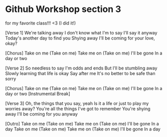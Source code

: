 # Github Workshop section 3
 for my favorite class!!!  <3
(I did it!)  

[Verse 1]
We're talking away
I don't know what I'm to say
I'll say it anyway
Today's another day to find you
Shying away
I'll be coming for your love, okay?

[Chorus]
Take on me (Take on me)
Take me on (Take on me)
I'll be gone
In a day or two

[Verse 2]
So needless to say
I'm odds and ends
But I'll be stumbling away
Slowly learning that life is okay
Say after me
It's no better to be safe than sorry

[Chorus]
Take on me (Take on me)
Take me on (Take on me)
I'll be gone
In a day or two
[Instrumental Break]

[Verse 3]
Oh, the things that you say, yeah
Is it a life or just to play my worries away?
You're all the things I've got to remember
You're shying away
I'll be coming for you anyway

[Outro]
Take on me (Take on me)
Take me on (Take on me)
I'll be gone
In a day
Take on me (Take on me)
Take me on (Take on me)
I'll be gone
In a day
